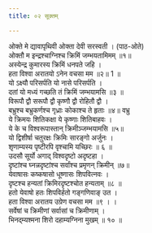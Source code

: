 ```yaml
---
title: ०२ सूक्तम्

---
```

ओक्ते मे द्यावापृथिवी ओक्ता देवी सरस्वती । (पाठ-ओते)  
ओक्तौ म इन्द्रश्चाग्निश्च क्रिमिं जम्भयतामिमम् ॥१॥  
अस्येन्द्र कुमारस्य क्रिमिं धनपते जहि ।  
हता विश्वा अरातयो ऽनेन वचसा मम ॥२॥ 1 ॥  
यो ऽक्ष्यौ परिसर्पति यो नासे परिसर्पति ।  
दतां यो मध्यं गच्छति तं क्रिमिं जम्भयामसि ॥३ ॥  
विरूपौ द्वौ सरूपौ द्वौ कृष्णौ द्वौ रोहितौ द्वौ ।  
बभ्रुश्च बभ्रुकर्णश्च गृध्राः कोकाश्च ते हृताः ॥४॥ वभ्रु  
ये क्रिमयः शितिकक्षा ये कृष्णाः शितिबाहवः ।  
ये के च विश्वरूपास्तान् क्रिमीञ्जम्भयामसि ॥५॥  
यो द्विशीर्षा चतुरक्षः क्रिमिः सारङ्गो अर्जुनः ।  
शृणाम्यस्य पृष्टीरपि वृश्चामि यच्छिरः ॥ ६ ॥  
उदसौ सूर्यो अगाद् विश्वदृष्टो अदृष्टहा ।  
दृष्टांश्च घ्नन्नदृष्टांश्च सर्वांश्च प्रमृणन् क्रिमीन् ॥७॥  
येवाषासः कष्कषासो धूष्णासः शिपवित्नवः ।  
दृष्टश्च हन्यतां क्रिमिरदृष्टश्चोत हन्यताम् ॥८ ॥  
हतो येवाषो हतः शिपविर्हतो गङ्गणिवाङ् उत ।  
हता विश्वा अरातय उग्रेण वचसा मम ॥९ । ।  
सर्वेषां च क्रिमीणां सर्वासां च क्रिमीणाम् ।  
भिनद्म्यश्मना शिरो दहाम्यग्निना मुखम् ॥ १० ॥  